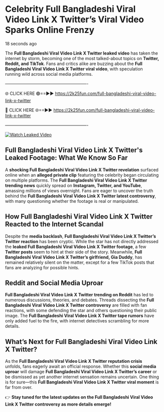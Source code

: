 # Celebrity Full Bangladeshi Viral Video Link X Twitter’s Viral Video Sparks Online Frenzy

18 seconds ago

The **Full Bangladeshi Viral Video Link X Twitter leaked video** has taken the internet by storm, becoming one of the most talked-about topics on **Twitter, Reddit, and TikTok**. Fans and critics alike are buzzing about the **Full Bangladeshi Viral Video Link X Twitter viral video**, with speculation running wild across social media platforms.

———————————————————-

🌐 CLICK HERE 🟢==►► https://2k25fun.com/full-bangladeshi-viral-video-link-x-twitter

🔴 CLICK HERE 🌐==►► https://2k25fun.com/full-bangladeshi-viral-video-link-x-twitter

———————————————————-

[![Watch Leaked Video](https://miro.medium.com/v2/resize:fit:828/format:webp/1*cilzJN44JGOrTw9NJCrNHA.gif "Watch Leaked Video")](https://2k25fun.com/full-bangladeshi-viral-video-link-x-twitter)

## **Full Bangladeshi Viral Video Link X Twitter's Leaked Footage: What We Know So Far**  
A **shocking Full Bangladeshi Viral Video Link X Twitter revelation** surfaced online when an **alleged private clip** featuring the celebrity began circulating on multiple platforms. The **Full Bangladeshi Viral Video Link X Twitter trending news** quickly spread on **Instagram, Twitter, and YouTube**, amassing millions of views overnight. Fans are eager to uncover the truth behind the **Full Bangladeshi Viral Video Link X Twitter latest controversy**, with many questioning whether the footage is real or manipulated.  

## **How Full Bangladeshi Viral Video Link X Twitter Reacted to the Internet Scandal**  
Despite the **media backlash**, **Full Bangladeshi Viral Video Link X Twitter’s Twitter reaction** has been cryptic. While the star has not directly addressed the **leaked Full Bangladeshi Viral Video Link X Twitter footage**, a few **Twitter posts** seem to hint at their side of the story. Meanwhile, **Full Bangladeshi Viral Video Link X Twitter’s girlfriend, Gia Duddy**, has remained relatively silent on the matter, except for a few TikTok posts that fans are analyzing for possible hints.  

## **Reddit and Social Media Uproar**  
**Full Bangladeshi Viral Video Link X Twitter trending on Reddit** has led to numerous discussions, theories, and debates. Threads dissecting the **Full Bangladeshi Viral Video Link X Twitter controversy** are filled with fan reactions, with some defending the star and others questioning their public image. The **Full Bangladeshi Viral Video Link X Twitter tape rumors** have only added fuel to the fire, with internet detectives scrambling for more details.  

## **What’s Next for Full Bangladeshi Viral Video Link X Twitter?**  
As the **Full Bangladeshi Viral Video Link X Twitter reputation crisis** unfolds, fans eagerly await an official response. Whether this **social media uproar** will damage **Full Bangladeshi Viral Video Link X Twitter’s career** or be dismissed as yet another internet sensation remains uncertain. One thing is for sure—this **Full Bangladeshi Viral Video Link X Twitter viral moment** is far from over.  

👉 **Stay tuned for the latest updates on the Full Bangladeshi Viral Video Link X Twitter controversy as more details emerge!**  